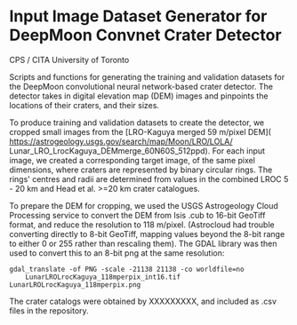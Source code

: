 # Input Image Dataset Generator for DeepMoon Convnet Crater Detector
CPS / CITA 
University of Toronto

Scripts and functions for generating the training and validation datasets
for the DeepMoon convolutional neural network-based crater detector.
The detector takes in digital elevation map (DEM) images and pinpoints
the locations of their craters, and their sizes.

To produce training and validation datasets to create the detector,
we cropped small images from the [LRO-Kaguya merged 59 m/pixel DEM](
    https://astrogeology.usgs.gov/search/map/Moon/LRO/LOLA/
Lunar_LRO_LrocKaguya_DEMmerge_60N60S_512ppd). For each input image, we created
a corresponding target image, of the same pixel dimensions, where craters are
represented by binary circular rings.  The rings' centres and radii are
determined from values in the combined LROC 5 - 20 km and Head et al. >=20 km
crater catalogues.

To prepare the DEM for cropping, we used the USGS Astrogeology Cloud Processing
service to convert the DEM from Isis .cub to 16-bit GeoTiff format, and reduce
the resolution to 118 m/pixel.  (Astrocloud had trouble converting directly to
8-bit GeoTiff, mapping values beyond the 8-bit range to either 0 or 255 rather
than rescaling them).  The GDAL library was then used to convert this to an
8-bit png at the same resolution:

```
gdal_translate -of PNG -scale -21138 21138 -co worldfile=no 
    LunarLROLrocKaguya_118mperpix_int16.tif LunarLROLrocKaguya_118mperpix.png
```

The crater catalogs were obtained by XXXXXXXXX, and included as .csv files in
the repository.